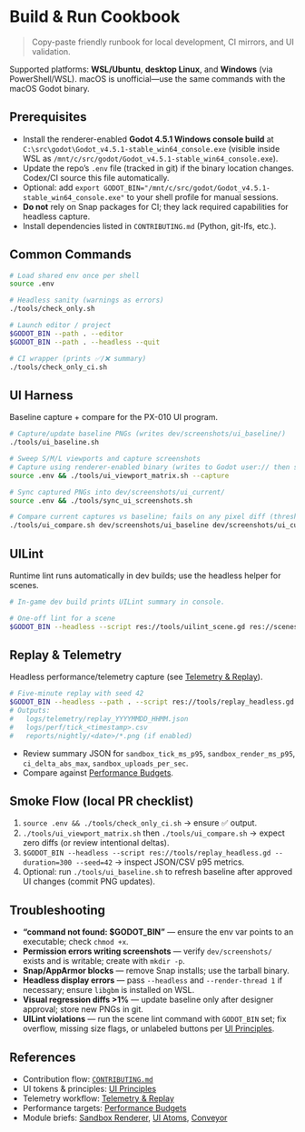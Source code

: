 # Build & Run Cookbook

> Copy-paste friendly runbook for local development, CI mirrors, and UI validation.

Supported platforms: **WSL/Ubuntu**, **desktop Linux**, and **Windows** (via PowerShell/WSL). macOS is unofficial—use the same commands with the macOS Godot binary.

## Prerequisites
- Install the renderer-enabled **Godot 4.5.1 Windows console build** at `C:\src\godot\Godot_v4.5.1-stable_win64_console.exe` (visible inside WSL as `/mnt/c/src/godot/Godot_v4.5.1-stable_win64_console.exe`).
- Update the repo’s `.env` file (tracked in git) if the binary location changes. Codex/CI source this file automatically.
- Optional: add `export GODOT_BIN="/mnt/c/src/godot/Godot_v4.5.1-stable_win64_console.exe"` to your shell profile for manual sessions.
- **Do not** rely on Snap packages for CI; they lack required capabilities for headless capture.
- Install dependencies listed in `CONTRIBUTING.md` (Python, git-lfs, etc.).

## Common Commands
```bash
# Load shared env once per shell
source .env

# Headless sanity (warnings as errors)
./tools/check_only.sh

# Launch editor / project
$GODOT_BIN --path . --editor
$GODOT_BIN --path . --headless --quit

# CI wrapper (prints ✅/❌ summary)
./tools/check_only_ci.sh
```

## UI Harness
Baseline capture + compare for the PX-010 UI program.
```bash
# Capture/update baseline PNGs (writes dev/screenshots/ui_baseline/)
./tools/ui_baseline.sh

# Sweep S/M/L viewports and capture screenshots
# Capture using renderer-enabled binary (writes to Godot user:// then syncs below)
source .env && ./tools/ui_viewport_matrix.sh --capture

# Sync captured PNGs into dev/screenshots/ui_current/
source .env && ./tools/sync_ui_screenshots.sh

# Compare current captures vs baseline; fails on any pixel diff (threshold TBD)
./tools/ui_compare.sh dev/screenshots/ui_baseline dev/screenshots/ui_current
```

## UILint
Runtime lint runs automatically in dev builds; use the headless helper for scenes.
```bash
# In-game dev build prints UILint summary in console.

# One-off lint for a scene
$GODOT_BIN --headless --script res://tools/uilint_scene.gd res://scenes/ui_smoke/MainHUD.tscn
```

## Replay & Telemetry
Headless performance/telemetry capture (see [Telemetry & Replay](../quality/Telemetry_Replay.md)).
```bash
# Five-minute replay with seed 42
$GODOT_BIN --headless --path . --script res://tools/replay_headless.gd --duration=300 --seed=42
# Outputs:
#   logs/telemetry/replay_YYYYMMDD_HHMM.json
#   logs/perf/tick_<timestamp>.csv
#   reports/nightly/<date>/*.png (if enabled)
```
- Review summary JSON for `sandbox_tick_ms_p95`, `sandbox_render_ms_p95`, `ci_delta_abs_max`, `sandbox_uploads_per_sec`.
- Compare against [Performance Budgets](../quality/Performance_Budgets.md).

## Smoke Flow (local PR checklist)
1. `source .env && ./tools/check_only_ci.sh` → ensure ✅ output.
2. `./tools/ui_viewport_matrix.sh` then `./tools/ui_compare.sh` → expect zero diffs (or review intentional deltas).
3. `$GODOT_BIN --headless --script res://tools/replay_headless.gd --duration=300 --seed=42` → inspect JSON/CSV p95 metrics.
4. Optional: run `./tools/ui_baseline.sh` to refresh baseline after approved UI changes (commit PNG updates).

## Troubleshooting
- **“command not found: $GODOT_BIN”** — ensure the env var points to an executable; check `chmod +x`.
- **Permission errors writing screenshots** — verify `dev/screenshots/` exists and is writable; create with `mkdir -p`.
- **Snap/AppArmor blocks** — remove Snap installs; use the tarball binary.
- **Headless display errors** — pass `--headless` and `--render-thread 1` if necessary; ensure `libgbm` is installed on WSL.
- **Visual regression diffs >1%** — update baseline only after designer approval; store new PNGs in git.
- **UILint violations** — run the scene lint command with `GODOT_BIN` set; fix overflow, missing size flags, or unlabeled buttons per [UI Principles](../ux/UI_Principles.md).

## References
- Contribution flow: [`CONTRIBUTING.md`](../../CONTRIBUTING.md)
- UI tokens & principles: [UI Principles](../ux/UI_Principles.md)
- Telemetry workflow: [Telemetry & Replay](../quality/Telemetry_Replay.md)
- Performance targets: [Performance Budgets](../quality/Performance_Budgets.md)
- Module briefs: [Sandbox Renderer](../modules/sandbox.md), [UI Atoms](../modules/ui_atoms.md), [Conveyor](../modules/conveyor.md)
